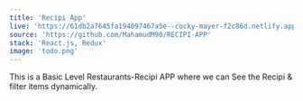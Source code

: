 ```yaml
---
title: 'Recipi App'
live: 'https://61db2a7645fa194097467a5e--cocky-mayer-f2c86d.netlify.app/'
source: 'https://github.com/MahamudM90/RECIPI-APP'
stack: 'React.js, Redux'
image: 'todo.png'
---
```


 This is a Basic Level Restaurants-Recipi APP where we can See the Recipi & filter items dynamically.